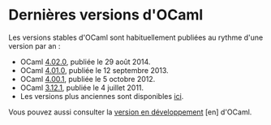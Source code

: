 <!-- ((! set title Versions !)) ((! set releases !)) -->

# Dernières versions d'OCaml

Les versions stables d'OCaml sont habituellement publiées au rythme
d'une version par an :

* OCaml [4.02.0](4.02.0.html), publiée le 29 août 2014.
* OCaml [4.01.0](4.01.0.html), publiée le 12 septembre 2013.
* OCaml [4.00.1](4.00.1.html), publiée le 5 octobre 2012.
* OCaml [3.12.1](3.12.1.html), publiée le 4 juillet 2011.
* Les versions plus anciennes sont disponibles 
  [ici](http://caml.inria.fr/pub/distrib/).

Vous pouvez aussi consulter la
[version en développement](svn.html) [en] d'OCaml.
